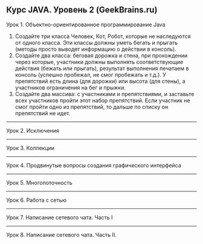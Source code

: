 Курс JAVA. Уровень 2 (GeekBrains.ru)
------------------------------------------------------------------------------------------
Урок 1. Объектно-ориентированное программирование Java

1. Создайте три класса Человек, Кот, Робот, которые не наследуются от одного класса. Эти классы должны уметь бегать и прыгать (методы просто выводят информацию о действии в консоль).
2. Создайте два класса: беговая дорожка и стена, при прохождении через которые, участники должны выполнять соответствующие действия (бежать или прыгать), результат выполнения печатаем в консоль (успешно пробежал, не смог пробежать и т.д.). У препятствий есть длина (для дорожки) или высота (для стены), а участников ограничения на бег и прыжки.
3. Создайте два массива: с участниками и препятствиями, и заставьте всех участников пройти этот набор препятствий. Если участник не смог пройти одно из препятствий, то дальше по списку он препятствий не идет.

------------------------------------------------------------------------------------------
Урок 2. Исключения

------------------------------------------------------------------------------------------
Урок 3. Коллекции

------------------------------------------------------------------------------------------
Урок 4. Продвинутые вопросы создания графического интерфейса

------------------------------------------------------------------------------------------
Урок 5. Многопоточность

------------------------------------------------------------------------------------------
Урок 6. Работа с сетью

------------------------------------------------------------------------------------------
Урок 7. Написание сетевого чата. Часть I

------------------------------------------------------------------------------------------
Урок 8. Написание сетевого чата. Часть II.

